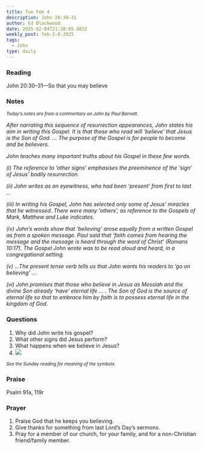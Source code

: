 ```yaml
---
title: Tue Feb 4
description: John 20:30–31
author: Ed Blackwood
date: 2025-02-04T21:28:05.802Z
weekly_post: feb-2-8-2025
tags:
  - John
type: daily
---
```

### Reading

John 20:30–31—So that you may believe

### Notes

<div><small><i>Today’s notes are from a commentary on John by Paul Barnett.</i></small></div>

*After narrating this sequence of resurrection appearances, John states his aim in writing this Gospel. It is that those who read will ‘believe’ that Jesus is the Son of God. … The purpose of the Gospel is for people to become and be believers.*

*John teaches many important truths about his Gospel in these few words.*

*(i) The reference to ‘other signs’ emphasises the preeminence of the ‘sign’ of Jesus’ bodily resurrection.*

*(ii) John writes as an eyewitness, who had been ‘present’ from first to last …*

*(iii) In writing his Gospel, John has selected only some of Jesus’ miracles that he witnessed. There were many ‘others’, as reference to the Gospels of Mark, Matthew and Luke indicates.*

*(iv) John’s words show that ‘believing’ arose equally from a written Gospel as from a spoken message. Paul said that ‘faith comes from hearing the message and the message is heard through the word of Christ’ (Romans 10:17). The Gospel John wrote was to be read aloud and heard, in a congregational setting.*

*(v) …The present tense verb tells us that John wants his readers to ‘go on believing’ …*

*(vi) John promises that those who believe in Jesus as Messiah and the divine Son already ‘have’ eternal life … . The Son of God is the source of eternal life so that to embrace him by faith is to possess eternal life in the kingdom of God.*

### Questions

1. Why did John write his gospel?
2. What other signs did Jesus perform?
3. What happens when we believe in Jesus?
4. ![](/static/img/family_worship_study_ed-swedish_questions.png)

<div><small><i>See the Sunday reading for meaning of the symbols.</i></small></div>

### Praise

P﻿salm 91a, 119r

### Prayer

1. Praise God that he keeps you believing.
2. Give thanks for something from last Lord’s Day’s sermons.
3. Pray for a member of our church, for your family, and for a non-Christian friend/family member.